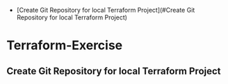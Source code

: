 - [Create Git Repository for local Terraform Project](#Create Git Repository for local Terraform Project)
  
# Terraform-Exercise

## Create Git Repository for local Terraform Project
